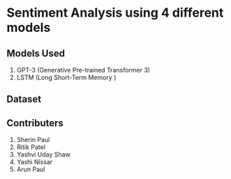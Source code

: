 # Sentiment Analysis using 4 different models

## Models Used
1. GPT-3 (Generative Pre-trained Transformer 3)
2. LSTM (Long Short-Term Memory )

## Dataset

## Contributers
1. Sherin Paul
2. Ritik Patel
3. Yashvi Uday Shaw
4. Yashi Nissar
5. Arun Paul